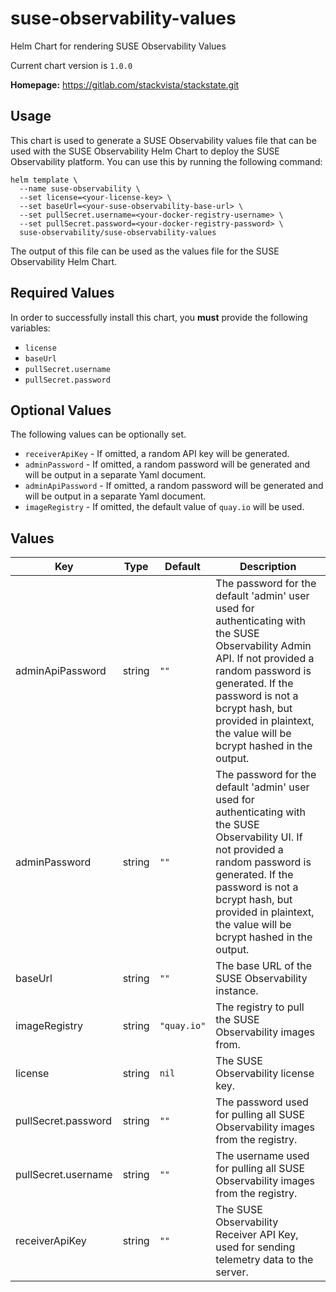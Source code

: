 # suse-observability-values

Helm Chart for rendering SUSE Observability Values

Current chart version is `1.0.0`

**Homepage:** <https://gitlab.com/stackvista/stackstate.git>

## Usage

This chart is used to generate a SUSE Observability values file that can be used with the SUSE Observability Helm Chart to deploy the SUSE Observability platform.
You can use this by running the following command:

```shell
helm template \
  --name suse-observability \
  --set license=<your-license-key> \
  --set baseUrl=<your-suse-observability-base-url> \
  --set pullSecret.username=<your-docker-registry-username> \
  --set pullSecret.password=<your-docker-registry-password> \
  suse-observability/suse-observability-values
```

The output of this file can be used as the values file for the SUSE Observability Helm Chart.

## Required Values

In order to successfully install this chart, you **must** provide the following variables:
* `license`
* `baseUrl`
* `pullSecret.username`
* `pullSecret.password`

## Optional Values

The following values can be optionally set.

* `receiverApiKey` - If omitted, a random API key will be generated.
* `adminPassword` - If omitted, a random password will be generated and will be output in a separate Yaml document.
* `adminApiPassword` - If omitted, a random password will be generated and will be output in a separate Yaml document.
* `imageRegistry` - If omitted, the default value of `quay.io` will be used.

## Values

| Key | Type | Default | Description |
|-----|------|---------|-------------|
| adminApiPassword | string | `""` | The password for the default 'admin' user used for authenticating with the SUSE Observability Admin API. If not provided a random password is generated. If the password is not a bcrypt hash, but provided in plaintext, the value will be bcrypt hashed in the output. |
| adminPassword | string | `""` | The password for the default 'admin' user used for authenticating with the SUSE Observability UI. If not provided a random password is generated.  If the password is not a bcrypt hash, but provided in plaintext, the value will be bcrypt hashed in the output. |
| baseUrl | string | `""` | The base URL of the SUSE Observability instance. |
| imageRegistry | string | `"quay.io"` | The registry to pull the SUSE Observability images from. |
| license | string | `nil` | The SUSE Observability license key. |
| pullSecret.password | string | `""` | The password used for pulling all SUSE Observability images from the registry. |
| pullSecret.username | string | `""` | The username used for pulling all SUSE Observability images from the registry. |
| receiverApiKey | string | `""` | The SUSE Observability Receiver API Key, used for sending telemetry data to the server. |
